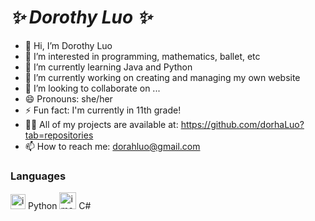 # ***✨ Dorothy Luo ✨***

  
- 👋 Hi, I’m Dorothy Luo
- 👀 I’m interested in programming, mathematics, ballet, etc
- 🌱 I’m currently learning Java and Python
- 🔭 I’m currently working on creating and managing my own website
- 💞️ I’m looking to collaborate on ...
- 😄 Pronouns: she/her
- ⚡ Fun fact: I'm currently in 11th grade!
- 👨‍💻 All of my projects are available at: https://github.com/dorhaLuo?tab=repositories
- 📫 How to reach me: dorahluo@gmail.com

### Languages
<img width="24" alt="image" src="https://github.com/user-attachments/assets/ea222f71-d1da-4d8c-898a-3646ad225f5d">
 Python


 <img width="27" alt="image" src="https://github.com/user-attachments/assets/d5931984-c48d-4663-ad9f-3e29a3e38d0a">
 C#


<!---
dorhaLuo/dorhaLuo is a ✨ special ✨ repository because its `README.md` (this file) appears on your GitHub profile.
You can click the Preview link to take a look at your changes.
--->
